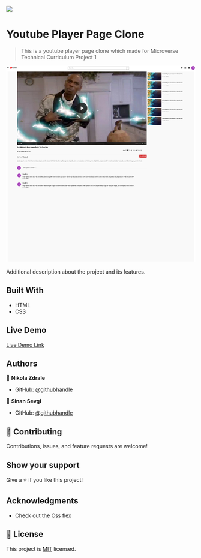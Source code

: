 ![](https://img.shields.io/badge/Microverse-blueviolet)

# Youtube Player Page Clone 

> This is a youtube player page clone which made for Microverse Technical Curriculum Project 1

![screenshot](./screenshot.jpg)

Additional description about the project and its features.

## Built With

- HTML
- CSS

## Live Demo

[Live Demo Link](https://sinansevgi.github.io/flowyoutube/)

## Authors

👤 **Nikola Zdrale**

- GitHub: [@githubhandle](https://github.com/zdrale)

👤 **Sinan Sevgi**

- GitHub: [@githubhandle](https://github.com/sinansevgi)

## 🤝 Contributing

Contributions, issues, and feature requests are welcome!

## Show your support

Give a ⭐️ if you like this project!

## Acknowledgments

- Check out the Css flex

## 📝 License

This project is [MIT](lic.url) licensed.
